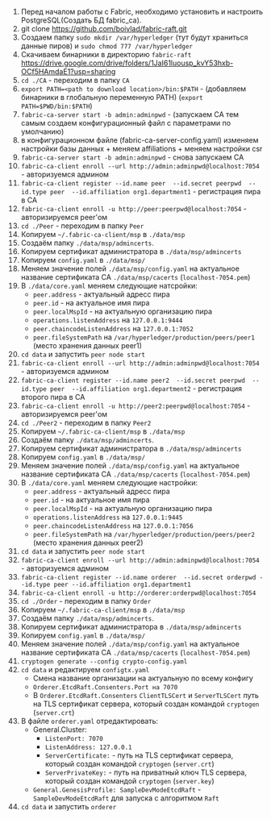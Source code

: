 1. Перед началом работы с Fabric, необходимо установить и настроить PostgreSQL(Создать БД fabric_ca). 
2. git clone https://github.com/boivlad/fabric-raft.git
3. Создаем папку `sudo mkdir /var/hyperledger` (тут будут храниться данные пиров) и `sudo chmod 777 /var/hyperledger`
4. Скачиваем бинарники в директорию `fabric-raft` https://drive.google.com/drive/folders/1JaI61luousp_kvY53hxb-OCf5HAmdaE1?usp=sharing
5. `cd ./CA` - переходим в папку `CA`
6. `export PATH=<path to download location>/bin:$PATH`    - (добавляем бинарники в глобальную переменную PATH) (`export PATH=$PWD/bin:$PATH`)
7. `fabric-ca-server start -b admin:adminpwd`      -   (запускаем CA тем самым создаем конфигурационный файл с параметрами по умолчанию)
8. в конфигурационном файле (fabric-ca-server-config.yaml) изменяем настройки базы данных + меняем affiliations + меняем настройки csr
9. `fabric-ca-server start -b admin:adminpwd`     - снова запускаем CA
10. `fabric-ca-client enroll --url http://admin:adminpwd@localhost:7054`  - авторизуемся админом
11. `fabric-ca-client register --id.name peer  --id.secret peerpwd  --id.type peer  --id.affiliation org1.department1`   - регистрация пира в СА
12. `fabric-ca-client enroll -u http://peer:peerpwd@localhost:7054` - авторизируемся peer'ом
13. `cd ./Peer` - переходим в папку `Peer`
14. Копируем `~/.fabric-ca-client/msp` в `./data/msp` 
15. Создаём папку `./data/msp/admincerts`.
16. Копируем сертификат администратора в `./data/msp/admincerts`
17. Копируем `config.yaml` в `./data/msp/`
18. Меняем значение полей `./data/msp/config.yaml` на актуальное название сертификата CA `./data/msp/cacerts` (`localhost-7054.pem`) 
19. В `./data/core.yaml` меняем следующие натсройки:
    - `peer.address` - актуальный адресс пира
    - `peer.id` - на актуальное имя пира
    - `peer.localMspId` - на актуальную организацию пира
    - `operations.listenAddress` на `127.0.0.1:9444`
    - `peer.chaincodeListenAddress` на `127.0.0.1:7052`
    - `peer.fileSystemPath` на `/var/hyperledger/production/peers/peer1` (место хранения данных peer1) 
20. `cd data`  и запустить `peer node start`
21. `fabric-ca-client enroll --url http://admin:adminpwd@localhost:7054`  - авторизуемся админом
22. `fabric-ca-client register --id.name peer2  --id.secret peerpwd  --id.type peer  --id.affiliation org1.department2`   - регистрация второго пира в СА
23. `fabric-ca-client enroll -u http://peer2:peerpwd@localhost:7054` - авторизируемся peer'ом
24. `cd ./Peer2` - переходим в папку `Peer2`
25. Копируем `~/.fabric-ca-client/msp` в `./data/msp` 
26. Создаём папку `./data/msp/admincerts`.
27. Копируем сертификат администратора в `./data/msp/admincerts`
28. Копируем `config.yaml` в `./data/msp/`
29. Меняем значение полей `./data/msp/config.yaml` на актуальное название сертификата CA `./data/msp/cacerts` (`localhost-7054.pem`) 
30. В `./data/core.yaml` меняем следующие настройки:
    - `peer.address` - актуальный адресс пира
    - `peer.id` - на актуальное имя пира
    - `peer.localMspId` - на актуальную организацию пира
    - `operations.listenAddress` на `127.0.0.1:9445`
    - `peer.chaincodeListenAddress` на `127.0.0.1:7056`
    - `peer.fileSystemPath` на `/var/hyperledger/production/peers/peer2` (место хранения данных peer2) 
31. `cd data`  и запустить `peer node start`
32. `fabric-ca-client enroll --url http://admin:adminpwd@localhost:7054`  - авторизуемся админом
33. `fabric-ca-client register --id.name orderer  --id.secret orderpwd --id.type peer --id.affiliation org1.department1`
34. `fabric-ca-client enroll -u http://orderer:orderpwd@localhost:7054`
35. `cd ./Order` - переходим в папку `Order`
36. Копируем `~/.fabric-ca-client/msp` в `./data/msp` 
37. Создаём папку `./data/msp/admincerts`.
38. Копируем сертификат администратора в `./data/msp/admincerts`
39. Копируем `config.yaml` в `./data/msp/`
40. Меняем значение полей `./data/msp/config.yaml` на актуальное название сертификата CA `./data/msp/cacerts` (`localhost-7054.pem`) 
41. `cryptogen generate --config crypto-config.yaml`
42. `cd data` и редактируем `configtx.yaml`
    - Смена название организации на актуальную по всему конфигу
    - `Orderer.EtcdRaft.Consenters.Port на 7070`
    - В `Orderer.EtcdRaft.Consenters` `ClientTLSCert` и `ServerTLSCert` путь на TLS сертификат сервера, который создан командой `cryptogen` (`server.crt`)
43. В файле `orderer.yaml` отредактировать:
    - General.Cluster:
        * `ListenPort: 7070`
        * `ListenAddress: 127.0.0.1`
        * `ServerCertificate:` - путь на TLS сертификат сервера, который создан командой `cryptogen` (`server.crt`)
        * `ServerPrivateKey:` - путь на приватный ключ TLS сервера, который создан командой `cryptogen` (`server.key`)
    - `General.GenesisProfile: SampleDevModeEtcdRaft` -  `SampleDevModeEtcdRaft` для запуска c алгоритмом `Raft`
44. `cd data`  и запустить `orderer`


